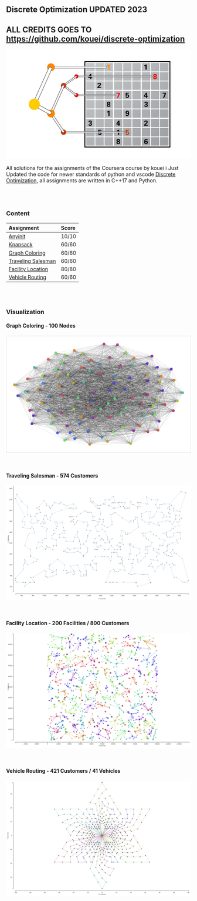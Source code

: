 ## Discrete Optimization UPDATED 2023

## ALL CREDITS GOES TO https://github.com/kouei/discrete-optimization

![discrete-optimization](./discrete-optimization.jpeg)

All solutions for the assignments of the Coursera course by kouei i Just Updated the code for newer standards of python and vscode
[Discrete Optimization](https://www.coursera.org/learn/discrete-optimization/home/info), all assignments are written in C++17 and Python.

<br/>
<br/>

### Content

| Assignment                         | Score |
| :--------------------------------- | :---- |
| [Anyinit](Anyinit)                 | 10/10 |
| [Knapsack](knapsack)               | 60/60 |
| [Graph Coloring](coloring)         | 60/60 |
| [Traveling Salesman](tsp)          | 60/60 |
| [Facility Location](facility)      | 80/80 |
| [Vehicle Routing](vehicle-routing) | 60/60 |

<br/>
<br/>

### Visualization

#### Graph Coloring - 100 Nodes

![coloring-visualization](visualization/coloring-visualization.png)

<br/>

#### Traveling Salesman - 574 Customers

![tsp-visualization](visualization/tsp-visualization.png)

<br/>

#### Facility Location - 200 Facilities / 800 Customers

![facility-location-visualization](visualization/facility-location-visualization.png)

<br/>

#### Vehicle Routing - 421 Customers / 41 Vehicles

![vehicle-routing-visualization](visualization/vehicle-routing-visualization.png)
